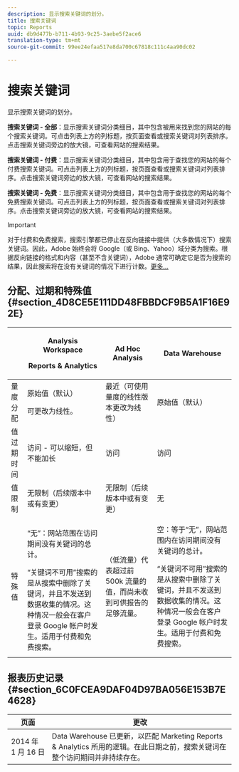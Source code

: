 ```yaml
---
description: 显示搜索关键词的划分。
title: 搜索关键词
topic: Reports
uuid: db9d477b-b711-4b93-9c25-3aebe5f2ace6
translation-type: tm+mt
source-git-commit: 99ee24efaa517e8da700c67818c111c4aa90dc02

---
```



# 搜索关键词

显示搜索关键词的划分。

**搜索关键词 - 全部**：显示搜索关键词分类细目，其中包含被用来找到您的网站的每个搜索关键词。可点击列表上方的列标题，按页面查看或搜索关键词对列表排序。点击搜索关键词旁边的放大镜，可查看网站的搜索结果。

**搜索关键词 - 付费**：显示搜索关键词分类细目，其中包含用于查找您的网站的每个付费搜索关键词。可点击列表上方的列标题，按页面查看或搜索关键词对列表排序。点击搜索关键词旁边的放大镜，可查看网站的搜索结果。

**搜索关键词 - 免费**：显示搜索关键词分类细目，其中包含用于查找您的网站的每个免费搜索关键词。可点击列表上方的列标题，按页面查看或搜索关键词对列表排序。点击搜索关键词旁边的放大镜，可查看网站的搜索结果。

>[!IMPORTANT]
>
>对于付费和免费搜索，搜索引擎都已停止在反向链接中提供（大多数情况下）搜索关键词。因此，Adobe 始终会将 Google（或 Bing、Yahoo）域分类为搜索。根据反向链接的格式和内容（甚至不含关键词），Adobe 通常可确定它是否为搜索的结果，因此搜索将在没有关键词的情况下进行计数。[更多...](https://helpx.adobe.com/analytics/kb/keyword-unavailable.html)

## 分配、过期和特殊值 {#section_4D8CE5E111DD48FBBDCF9B5A1F16E92E}

<table id="table_EC7423532C7E44DE97B7FC0321585A2B"> 
 <thead> 
  <tr> 
   <th colname="col1" class="entry"> </th> 
   <th colname="col2" class="entry"> <p>Analysis Workspace </p> <p>Reports &amp; Analytics </p> </th> 
   <th colname="col3" class="entry"> Ad Hoc Analysis </th> 
   <th colname="col4" class="entry"> Data Warehouse </th> 
  </tr> 
 </thead>
 <tbody> 
  <tr> 
   <td colname="col1"> 量度分配 </td> 
   <td colname="col2"> <p>原始值（默认） </p> <p> 可更改为线性。 </p> </td> 
   <td colname="col3"> 最近（可使用量度的线性版本更改为线性） </td> 
   <td colname="col4"> <p>原始值（默认） </p> </td> 
  </tr> 
  <tr> 
   <td colname="col1"> 值过期时间 </td> 
   <td colname="col2"> 访问 - 可以缩短，但不能加长 </td> 
   <td colname="col3"> 访问 </td> 
   <td colname="col4"> 访问 </td> 
  </tr> 
  <tr> 
   <td colname="col1"> 值限制 </td> 
   <td colname="col2"> 无限制（后续版本中或有变更） </td> 
   <td colname="col3"> 无限制（后续版本中或有变更） </td> 
   <td colname="col4"> 无 </td> 
  </tr> 
  <tr> 
   <td colname="col1"> 特殊值 </td> 
   <td colname="col2"> <p>“无”：网站范围在访问期间没有关键词的总计。 </p> “关键词不可用”搜索的是从搜索中删除了关键词，并且不发送到数据收集的情况。这种情况一般会在客户登录 Google 帐户时发生。适用于付费和免费搜索。 </td> 
   <td colname="col3"> （低流量）代表超过前 500k 流量的值，而尚未收到可供报告的足够流量。 </td> 
   <td colname="col4"> <p> 空：等于“无”，网站范围内在访问期间没有关键词的总计。 </p> <p>“关键词不可用”搜索的是从搜索中删除了关键词，并且不发送到数据收集的情况。这种情况一般会在客户登录 Google 帐户时发生。适用于付费和免费搜索。 </p> </td> 
  </tr> 
 </tbody> 
</table>

## 报表历史记录 {#section_6C0FCEA9DAF04D97BA056E153B7E4628}

| 页面 | 更改 |
|---|---|
| 2014 年 1 月 16 日 | Data Warehouse 已更新，以匹配 Marketing Reports &amp; Analytics 所用的逻辑。在此日期之前，搜索关键词在整个访问期间并非持续存在。 |

